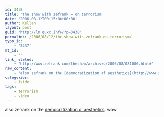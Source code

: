 ```yaml
---
id: 3438
title: 'the show with zefrank – on terrorism'
date: '2006-08-12T00:15:00+00:00'
author: Kellan
layout: post
guid: 'http://lm.quxx.info/?p=3438'
permalink: /2006/08/12/the-show-with-zefrank-on-terrorism/
typo_id:
    - '3437'
mt_id:
    - ''
link_related:
    - 'http://www.zefrank.com/theshow/archives/2006/08/081006.html#'
raw_content:
    - 'also zefrank on the [democratization of aesthetics](http://www.zefrank.com/theshow/archives/2006/07/071406.html#).  wow'
categories:
    - Aside
tags:
    - terrorism
    - video
---
```


also zefrank on the [democratization of aesthetics](http://www.zefrank.com/theshow/archives/2006/07/071406.html#). wow